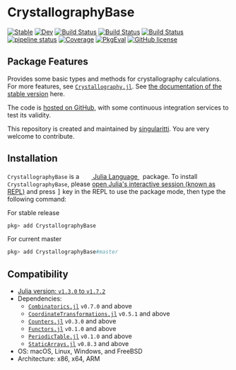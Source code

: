 # CrystallographyBase

[![Stable](https://img.shields.io/badge/docs-stable-blue.svg)](https://MineralsCloud.github.io/CrystallographyBase.jl/stable)
[![Dev](https://img.shields.io/badge/docs-dev-blue.svg)](https://MineralsCloud.github.io/CrystallographyBase.jl/dev)
[![Build Status](https://github.com/MineralsCloud/CrystallographyBase.jl/workflows/CI/badge.svg)](https://github.com/MineralsCloud/CrystallographyBase.jl/actions)
[![Build Status](https://ci.appveyor.com/api/projects/status/github/MineralsCloud/CrystallographyBase.jl?svg=true)](https://ci.appveyor.com/project/singularitti/CrystallographyBase-jl)
[![Build Status](https://api.cirrus-ci.com/github/MineralsCloud/CrystallographyBase.jl.svg)](https://cirrus-ci.com/github/MineralsCloud/CrystallographyBase.jl)
[![pipeline status](https://gitlab.com/singularitti/CrystallographyBase.jl/badges/master/pipeline.svg)](https://gitlab.com/singularitti/CrystallographyBase.jl/-/pipelines)
[![Coverage](https://codecov.io/gh/MineralsCloud/CrystallographyBase.jl/branch/master/graph/badge.svg)](https://codecov.io/gh/MineralsCloud/CrystallographyBase.jl)
[![PkgEval](https://JuliaCI.github.io/NanosoldierReports/pkgeval_badges/C/CrystallographyBase.svg)](https://JuliaCI.github.io/NanosoldierReports/pkgeval_badges/report.html)
[![GitHub license](https://img.shields.io/github/license/MineralsCloud/CrystallographyBase.jl)](https://github.com/MineralsCloud/CrystallographyBase.jl/blob/master/LICENSE)

## Package Features

Provides some basic types and methods for crystallography calculations.
For more features, see [`Crystallography.jl`](https://github.com/MineralsCloud/Crystallography.jl).
See [the documentation of the stable version](https://mineralscloud.github.io/CrystallographyBase.jl/stable)
here.

The code is [hosted on GitHub](https://github.com/MineralsCloud/CrystallographyBase.jl),
with some continuous integration services to test its validity.

This repository is created and maintained by [singularitti](https://github.com/singularitti).
You are very welcome to contribute.

## Installation

`CrystallographyBase` is a &nbsp;
<a href="https://julialang.org">
    <img src="https://julialang.org/assets/infra/julia.ico" width="16em">
    Julia Language
</a>
&nbsp; package. To install `CrystallographyBase`,
please <a href="https://docs.julialang.org/en/v1/manual/getting-started/">open
Julia's interactive session (known as REPL)</a> and press <kbd>]</kbd> key in the REPL to use the package mode, then type the following command:

For stable release

```julia
pkg> add CrystallographyBase
```

For current master

```julia
pkg> add CrystallographyBase#master
```

## Compatibility

- [Julia version: `v1.3.0` to `v1.7.2`](https://julialang.org/downloads/)
- Dependencies:
  - [`Combinatorics.jl`](https://github.com/JuliaMath/Combinatorics.jl) `v0.7.0` and above
  - [`CoordinateTransformations.jl`](https://github.com/JuliaGeometry/CoordinateTransformations.jl) `v0.5.1` and above
  - [`Counters.jl`](https://github.com/scheinerman/Counters.jl) `v0.3.0` and above
  - [`Functors.jl`](https://github.com/FluxML/Functors.jl) `v0.1.0` and above
  - [`PeriodicTable.jl`](https://github.com/JuliaPhysics/PeriodicTable.jl) `v0.1.0` and above
  - [`StaticArrays.jl`](https://github.com/JuliaArrays/StaticArrays.jl) `v0.8.3` and above
- OS: macOS, Linux, Windows, and FreeBSD
- Architecture: x86, x64, ARM
